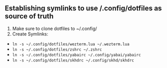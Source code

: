 ## Establishing symlinks to use /.config/dotfiles as source of truth

1. Make sure to clone dotfiles to ~/.config/
2. Create Symlinks:

- `ln -s ~/.config/dotfiles/wezterm.lua ~/.wezterm.lua`
- `ln -s ~/.config/dotfiles/zshrc ~/.zshrc`
- `ln -s ~/.config/dotfiles/yabairc ~/.config/yabai/yabairc`
- `ln -s ~/.config/dotfiles/skhdrc ~/.config/skhd/skhdrc`
